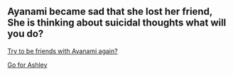 ## Ayanami became sad that she lost her friend, She is thinking about suicidal thoughts what will you do?

  [Try to be friends with Ayanami again?](forgiveness.md)

  [Go for Ashley](sadness.md)